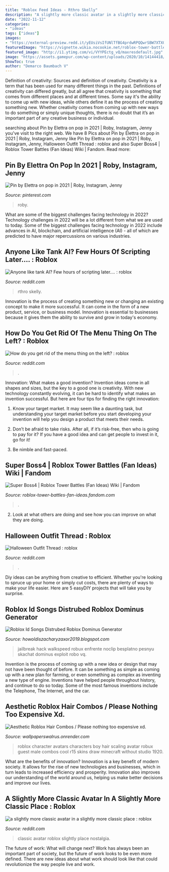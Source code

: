 ```yaml
---
title: "Roblox Feed Ideas - Rthro Skelly"
description: "A slightly more classic avatar in a slightly more classic place : roblox"
date: "2022-11-12"
categories:
- "ideas"
tags: ["ideas"]
images:
- "https://external-preview.redd.it/yEUsiVsIfUNlTfBG4prdwRPQQwrSBW7XTXQfuSrDwHE.jpg?auto=webp&amp;s=e0a84d4f6b3cdce5f58bcc88246730ef0149b854"
featuredImage: "https://vignette.wikia.nocookie.net/roblox-tower-battles-fan-ideas/images/1/1c/RobloxScreenShot20191123_231851330.png/revision/latest?cb=20191123201953"
featured_image: "http://i1.ytimg.com/vi/VYYPEctg_vQ/maxresdefault.jpg"
image: "https://assets.gamepur.com/wp-content/uploads/2020/10/14144418/Scaling-Bannerv2-1920-x1080-2.jpg"
ShowToc: true
author: "Demarco Baumbach V"
---
```



Definition of creativity: Sources and definition of creativity.
Creativity is a term that has been used for many different things in the past. Definitions of creativity can differed greatly, but all agree that creativity is something that comes from different places and at different times. Some say it's the ability to come up with new ideas, while others define it as the process of creating something new. Whether creativity comes from coming up with new ways to do something or simply unique thoughts, there is no doubt that it’s an important part of any creative business or individual.

	

		
searching about Pin by Elettra on pop in 2021 | Roby, Instagram, Jenny you've visit to the right web. We have 8 Pics about Pin by Elettra on pop in 2021 | Roby, Instagram, Jenny like Pin by Elettra on pop in 2021 | Roby, Instagram, Jenny, Halloween Outfit Thread : roblox and also Super Boss4 | Roblox Tower Battles (Fan Ideas) Wiki | Fandom. Read more:
		
    
## Pin By Elettra On Pop In 2021 | Roby, Instagram, Jenny

<img loading=lazy src="https://i.pinimg.com/236x/cf/41/fa/cf41faab01c40b5a7e42e1d67fc98832.jpg?nii=t" onerror="this.onerror=null;this.src='https://tse2.mm.bing.net/th?id=OIP.jUe24cXAcEaZpQvSEjEfwQAAAA&amp;pid=15.1';" alt="Pin by Elettra on pop in 2021 | Roby, Instagram, Jenny">

_Source: pinterest.com_

>roby. 

	

What are some of the biggest challenges facing technology in 2022?
Technology challenges in 2022 will be a lot different from what we are used to today. Some of the biggest challenges facing technology in 2022 include advances in AI, blockchain, and artificial intelligence (AI) - all of which are predicted to have major repercussions on various industries.

    
## Anyone Like Tank AI? Few Hours Of Scripting Later.... : Roblox

<img loading=lazy src="https://external-preview.redd.it/7ruLyQCImnxH8-w8-RRE7YRijFj5vBNWTtKzNsUvsQg.png?format=pjpg&amp;auto=webp&amp;s=ebf7df2bef199a74514487abbad1c92c2cbc0f92" onerror="this.onerror=null;this.src='https://tse3.mm.bing.net/th?id=OIP.CmN-Hnl4z7Ys5TvnUyYpQQHaEK&amp;pid=15.1';" alt="Anyone like tank AI? Few hours of scripting later.... : roblox">

_Source: reddit.com_

>rthro skelly. 

	

Innovation is the process of creating something new or changing an existing concept to make it more successful. It can come in the form of a new product, service, or business model. Innovation is essential to businesses because it gives them the ability to survive and grow in today's economy.

    
## How Do You Get Rid Of The Menu Thing On The Left? : Roblox

<img loading=lazy src="https://external-preview.redd.it/W7V8kD8BAmT3q1jICKb29O8fim26qDiw9U8cresLDT8.png?width=960&amp;crop=smart&amp;auto=webp&amp;s=92596b0f2234362804e3c5a855241548d40cb364" onerror="this.onerror=null;this.src='https://tse1.mm.bing.net/th?id=OIP.heEBPw6TUq9RIlL0sGojlQHaEK&amp;pid=15.1';" alt="How do you get rid of the menu thing on the left? : roblox">

_Source: reddit.com_

>. 

	

Innovation: What makes a good invention?
Invention ideas come in all shapes and sizes, but the key to a good one is creativity. With new technology constantly evolving, it can be hard to identify what makes an invention successful. But here are four tips for finding the right innovation:
1. Know your target market. It may seem like a daunting task, but understanding your target market before you start developing your invention will help you design a product that meets their needs.

2. Don’t be afraid to take risks. After all, if it’s risk-free, then who is going to pay for it? If you have a good idea and can get people to invest in it, go for it!
3. Be nimble and fast-paced.

    
## Super Boss4 | Roblox Tower Battles (Fan Ideas) Wiki | Fandom

<img loading=lazy src="https://vignette.wikia.nocookie.net/roblox-tower-battles-fan-ideas/images/1/1c/RobloxScreenShot20191123_231851330.png/revision/latest?cb=20191123201953" onerror="this.onerror=null;this.src='https://tse2.mm.bing.net/th?id=OIP.Zy64mN-amER-wsf0nw9oxgHaE4&amp;pid=15.1';" alt="Super Boss4 | Roblox Tower Battles (Fan Ideas) Wiki | Fandom">

_Source: roblox-tower-battles-fan-ideas.fandom.com_

>. 

	

2. Look at what others are doing and see how you can improve on what they are doing. 

    
## Halloween Outfit Thread : Roblox

<img loading=lazy src="https://external-preview.redd.it/yEUsiVsIfUNlTfBG4prdwRPQQwrSBW7XTXQfuSrDwHE.jpg?auto=webp&amp;s=e0a84d4f6b3cdce5f58bcc88246730ef0149b854" onerror="this.onerror=null;this.src='https://tse3.mm.bing.net/th?id=OIP.mAodfcHQtSZEViAAirMlPgAAAA&amp;pid=15.1';" alt="Halloween Outfit Thread : roblox">

_Source: reddit.com_

>. 

	

Diy ideas can be anything from creative to efficient. Whether you're looking to spruce up your home or simply cut costs, there are plenty of ways to make your life easier. Here are 5 easyDIY projects that will take you by surprise.

    
## Roblox Id Songs Distrubed Roblox Dominus Generator

<img loading=lazy src="http://i1.ytimg.com/vi/VYYPEctg_vQ/maxresdefault.jpg" onerror="this.onerror=null;this.src='https://tse4.mm.bing.net/th?id=OIP.OpRoB2aEWhZqwkq5hwY7hgHaEK&amp;pid=15.1';" alt="Roblox Id Songs Distrubed Roblox Dominus Generator">

_Source: howoldiszacharyzaxor2019.blogspot.com_

>jailbreak hack walkspeed robux enfrente noclip besplatno pesnyu skachat dominus exploit robo vq. 

	

Invention is the process of coming up with a new idea or design that may not have been thought of before. It can be something as simple as coming up with a new plan for farming, or even something as complex as inventing a new type of engine. Inventions have helped people throughout history, and continue to do so today. Some of the most famous inventions include the Telephone, The Internet, and the car.

    
## Aesthetic Roblox Hair Combos / Please Nothing Too Expensive Xd.

<img loading=lazy src="https://assets.gamepur.com/wp-content/uploads/2020/10/14144418/Scaling-Bannerv2-1920-x1080-2.jpg" onerror="this.onerror=null;this.src='https://tse2.mm.bing.net/th?id=OIP.3cOjn4Aer-lCRl8qQgGs3AHaEK&amp;pid=15.1';" alt="Aesthetic Roblox Hair Combos / Please nothing too expensive xd.">

_Source: wallpaperswalrus.onrender.com_

>roblox character avatars characters boy hair scaling avatar robux guest male combos cool r15 skins draw minecraft without studio 1920. 

	

What are the benefits of innovation?
Innovation is a key benefit of modern society. It allows for the rise of new technologies and businesses, which in turn leads to increased efficiency and prosperity. Innovation also improves our understanding of the world around us, helping us make better decisions and improve our lives.

    
## A Slightly More Classic Avatar In A Slightly More Classic Place : Roblox

<img loading=lazy src="https://i.redd.it/mvm8m915sgz31.png" onerror="this.onerror=null;this.src='https://tse4.mm.bing.net/th?id=OIP.y1JaMTly886DCL3RUfl8OQHaEL&amp;pid=15.1';" alt="a slightly more classic avatar in a slightly more classic place : roblox">

_Source: reddit.com_

>classic avatar roblox slightly place nostalgia. 

	

The future of work: What will change next?
Work has always been an important part of society, but the future of work looks to be even more defined. There are new ideas about what work should look like that could revolutionize the way people live and work.

